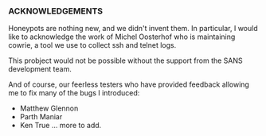 ### ACKNOWLEDGEMENTS ###

Honeypots are nothing new, and we didn't invent them. In particular, I would like to 
acknowledge the work of Michel Oosterhof who is maintaining cowrie, a tool we use to
collect ssh and telnet logs.

This probject would not be possible without the support from the SANS development team.

And of course, our feerless testers who have provided feedback allowing me to fix many of the
bugs I introduced:

* Matthew Glennon
* Parth Maniar
* Ken True
... more to add.
